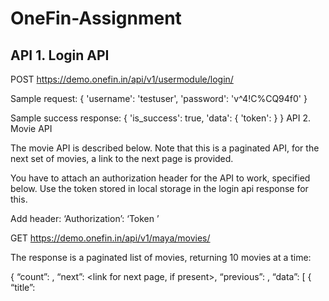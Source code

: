 # OneFin-Assignment
## API 1. Login API

POST https://demo.onefin.in/api/v1/usermodule/login/

Sample request:
{
  'username': 'testuser',
 'password': 'v^4!C%CQ94f0'
}

Sample success response:
{
   'is_success': true,
   'data': {
       'token': <Token to be sent for authentication of future requests>
   }
}
API 2. Movie API

The movie API is described below. Note that this is a paginated API, for the next set of movies, a link to the next page is provided.

You have to attach an authorization header for the API to work, specified below. Use the token stored in local storage in the login api response for this.

Add header: ‘Authorization’: ‘Token <token obtained in login API>’

GET https://demo.onefin.in/api/v1/maya/movies/

The response is a paginated list of movies, returning 10 movies at a time:

{
    “count”: <total number of movies>,
    “next”: <link for next page, if present>,
    “previous”: <link for previous page>,
    “data”: [
        {
            “title”: <title of the movie>,
            “description”: <a description of the movie>,
            “genres”: <a comma separated list of genres, if present>,
		 “uuid”: <a unique uuid for the movie>
        },
        ...
    ]
}

